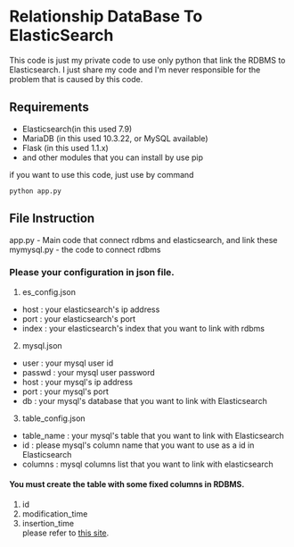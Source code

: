 Relationship DataBase To ElasticSearch
=============

This code is just my private code to use only python that link the RDBMS to Elasticsearch.
I just share my code and I'm never responsible for the problem that is caused by this code.


Requirements
-------
 - Elasticsearch(in this used 7.9)
 - MariaDB (in this used 10.3.22, or MySQL available)
 - Flask (in this used 1.1.x)
 - and other modules that you can install by use pip
 
if you want to use this code, just use by command
```
python app.py
```

File Instruction
-------
app.py - Main code that connect rdbms and elasticsearch, and link these  
mymysql.py - the code to connect rdbms

### Please your configuration in json file.
1. es_config.json
 - host : your elasticsearch's ip address
 - port : your elasticsearch's port
 - index : your elasticsearch's index that you want to link with rdbms

2. mysql.json
 - user : your mysql user id
 - passwd : your mysql user password
 - host : your mysql's ip address
 - port : your mysql's port
 - db : your mysql's database that you want to link with Elasticsearch

3. table_config.json
 - table_name : your mysql's table that you want to link with Elasticsearch
 - id : please mysql's column name that you want to use as a id in Elasticsearch
 - columns : mysql columns list that you want to link with elasticsearch


#### You must create the table with some fixed columns in RDBMS.
1. id
2. modification_time
3. insertion_time  
please refer to [this site](https://www.elastic.co/blog/how-to-keep-elasticsearch-synchronized-with-a-relational-database-using-logstash).

